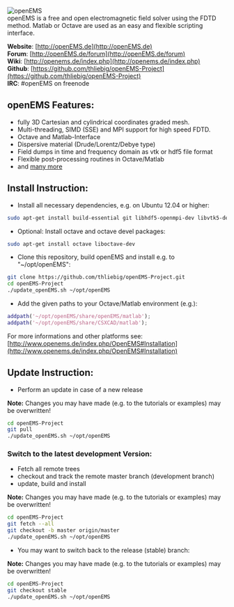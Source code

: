  ![openEMS](https://raw.github.com/thliebig/openEMS-Project/master/other/openEMS.png "openEMS")<br />
openEMS is a free and open electromagnetic field solver using the FDTD method. Matlab or Octave are used as an easy and flexible scripting interface.<br />

**Website**: [http://openEMS.de](http://openEMS.de)<br />
**Forum**: [http://openEMS.de/forum](http://openEMS.de/forum)<br />
**Wiki**: [http://openems.de/index.php](http://openems.de/index.php)<br />
**Github**: [https://github.com/thliebig/openEMS-Project](https://github.com/thliebig/openEMS-Project)<br />
**IRC**: #openEMS on freenode <br />

## openEMS Features:
+ fully 3D Cartesian and cylindrical coordinates graded mesh.
+ Multi-threading, SIMD (SSE) and MPI support for high speed FDTD.
+ Octave and Matlab-Interface
+ Dispersive material (Drude/Lorentz/Debye type)
+ Field dumps in time and frequency domain as vtk or hdf5 file format
+ Flexible post-processing routines in Octave/Matlab
+ and [many more](http://openems.de/index.php/OpenEMS#Features)

## Install Instruction:
+ Install all necessary dependencies, e.g. on Ubuntu 12.04 or higher:
```bash
sudo apt-get install build-essential git libhdf5-openmpi-dev libvtk5-dev libboost-all-dev libcgal-dev libtinyxml-dev libqt4-dev libvtk5-qt4-dev
```

+ Optional: Install octave and octave devel packages:
```bash
sudo apt-get install octave liboctave-dev
```

+ Clone this repository, build openEMS and install e.g. to "~/opt/openEMS":
```bash
git clone https://github.com/thliebig/openEMS-Project.git
cd openEMS-Project
./update_openEMS.sh ~/opt/openEMS
```

+ Add the given paths to your Octave/Matlab environment (e.g.):
```Matlab
addpath('~/opt/openEMS/share/openEMS/matlab');
addpath('~/opt/openEMS/share/CSXCAD/matlab');
```

For more informations and other platforms see:
[http://www.openems.de/index.php/OpenEMS#Installation](http://www.openems.de/index.php/OpenEMS#Installation)<br />

## Update Instruction:
+ Perform an update in case of a new release

**Note:** Changes you may have made (e.g. to the tutorials or examples) may be overwritten!<br />
```bash
cd openEMS-Project
git pull
./update_openEMS.sh ~/opt/openEMS
```

### Switch to the latest development Version:
+ Fetch all remote trees
+ checkout and track the remote master branch (development branch)
+ update, build and install

**Note:** Changes you may have made (e.g. to the tutorials or examples) may be overwritten!<br />
```bash
cd openEMS-Project
git fetch --all
git checkout -b master origin/master
./update_openEMS.sh ~/opt/openEMS
```

+ You may want to switch back to the release (stable) branch:

**Note:** Changes you may have made (e.g. to the tutorials or examples) may be overwritten!<br />
```bash
cd openEMS-Project
git checkout stable
./update_openEMS.sh ~/opt/openEMS
```
